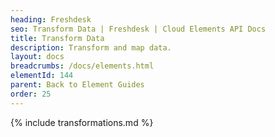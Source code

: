 ```yaml
---
heading: Freshdesk
seo: Transform Data | Freshdesk | Cloud Elements API Docs
title: Transform Data
description: Transform and map data.
layout: docs
breadcrumbs: /docs/elements.html
elementId: 144
parent: Back to Element Guides
order: 25
---
```


{% include transformations.md %}
